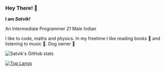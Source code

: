 ### Hey There! 👋

**I am *Satvik*!**

An Intermediate Programmer
21 Male Indian

I like to code, maths and physics. In my freetime I like reading books 📖 and listening to music 🎵. Dog owner 🐶

![Satvik's GitHub stats](https://github-readme-stats.vercel.app/api?username=Satvikp69&show_icons=true&theme=calm)

[![Top Langs](https://github-readme-stats.vercel.app/api/top-langs/?username=Satvikp69&layout=compact)](https://github.com/anuraghazra/github-readme-stats)
